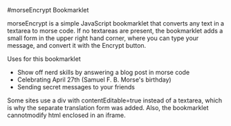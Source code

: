 #morseEncrypt Bookmarklet

morseEncrypt is a simple JavaScript bookmarklet that converts any text in a textarea to morse code. If no textareas are present, the bookmarklet adds a small form in the upper right hand corner, where you can type your message, and convert it with the Encrypt button.

Uses for this bookmarklet 
* Show off nerd skills by answering a blog post in morse code 
* Celebrating April 27th (Samuel F. B. Morse's birthday) 
* Sending secret messages to your friends

Some sites use a div with contentEditable=true instead of a textarea, which is why the separate translation form was added. Also, the bookmarklet cannotmodify html enclosed in an iframe. 